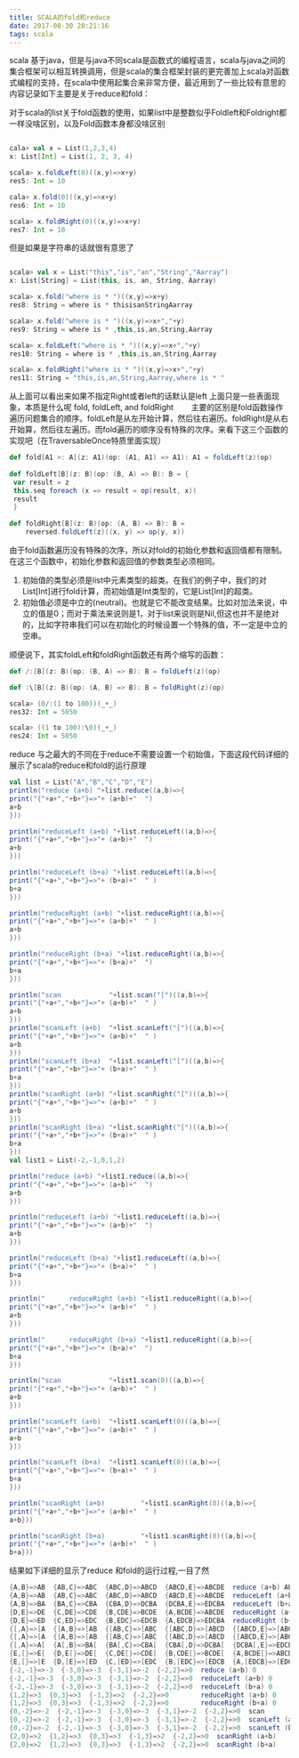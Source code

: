 ```yaml
---
title: SCALA的fold和reduce
date: 2017-08-30 20:21:16
tags: scala
---
```

scala 基于java，但是与java不同scala是函数式的编程语言，scala与java之间的集合框架可以相互转换调用，但是scala的集合框架封装的更完善加上scala对函数式编程的支持，在scala中使用起集合来非常方便，最近用到了一些比较有意思的内容记录如下主要是关于reduce和fold：
<!-- more -->
对于scala的list关于fold函数的使用，如果list中是整数似乎Foldleft和Foldright都一样没啥区别，以及Fold函数本身都没啥区别
```scala

cala> val x = List(1,2,3,4)
x: List[Int] = List(1, 2, 3, 4)

scala> x.foldLeft(0)((x,y)=>x+y)
res5: Int = 10

cala> x.fold(0)((x,y)=>x+y)
res6: Int = 10

scala> x.foldRight(0)((x,y)=>x+y)
res7: Int = 10

```
但是如果是字符串的话就很有意思了

```scala

scala> val x = List("this","is","an","String","Aarray")
x: List[String] = List(this, is, an, String, Aarray)

scala> x.fold("where is * ")((x,y)=>x+y)
res8: String = where is * thisisanStringAarray

scala> x.fold("where is * ")((x,y)=>x+","+y)
res9: String = where is * ,this,is,an,String,Aarray

scala> x.foldLeft("where is * ")((x,y)=>x+","+y)
res10: String = where is * ,this,is,an,String,Aarray

scala> x.foldRight("where is * ")((x,y)=>x+","+y)
res11: String = "this,is,an,String,Aarray,where is * "

```
从上面可以看出来如果不指定Right或者left的话默认是left
上面只是一些表面现象，本质是什么呢
fold, foldLeft, and foldRight 　　主要的区别是fold函数操作遍历问题集合的顺序。foldLeft是从左开始计算，然后往右遍历。foldRight是从右开始算，然后往左遍历。而fold遍历的顺序没有特殊的次序。来看下这三个函数的实现吧（在TraversableOnce特质里面实现）
```scala
def fold[A1 >: A](z: A1)(op: (A1, A1) => A1): A1 = foldLeft(z)(op)
 
def foldLeft[B](z: B)(op: (B, A) => B): B = {
 var result = z
 this.seq foreach (x => result = op(result, x))
 result
 }
  
def foldRight[B](z: B)(op: (A, B) => B): B =
    reversed.foldLeft(z)((x, y) => op(y, x))
```
由于fold函数遍历没有特殊的次序，所以对fold的初始化参数和返回值都有限制。在这三个函数中，初始化参数和返回值的参数类型必须相同。
1. 初始值的类型必须是list中元素类型的超类。在我们的例子中，我们的对List[Int]进行fold计算，而初始值是Int类型的，它是List[Int]的超类。
2. 初始值必须是中立的(neutral)。也就是它不能改变结果。比如对加法来说，中立的值是0；而对于乘法来说则是1，对于list来说则是Nil,但这也并不是绝对的，比如字符串我们可以在初始化的时候设置一个特殊的值，不一定是中立的空串。



顺便说下，其实foldLeft和foldRight函数还有两个缩写的函数：


```scala
def /:[B](z: B)(op: (B, A) => B): B = foldLeft(z)(op)

def :\[B](z: B)(op: (A, B) => B): B = foldRight(z)(op)

scala> (0/:(1 to 100))(_+_)  
res32: Int = 5050

scala> ((1 to 100):\0)(_+_) 
res24: Int = 5050
```

reduce 与之最大的不同在于reduce不需要设置一个初始值，下面这段代码详细的展示了scala的reduce和fold的运行原理

```scala
val list = List("A","B","C","D","E")
println("reduce (a+b) "+list.reduce((a,b)=>{
print("{"+a+","+b+"}=>"+ (a+b)+"  ")
a+b
}))

println("reduceLeft (a+b) "+list.reduceLeft((a,b)=>{
print("{"+a+","+b+"}=>"+ (a+b)+"  ")
a+b
}))

println("reduceLeft (b+a) "+list.reduceLeft((a,b)=>{
print("{"+a+","+b+"}=>"+ (b+a)+"  " )
b+a
}))

println("reduceRight (a+b) "+list.reduceRight((a,b)=>{
print("{"+a+","+b+"}=>"+ (a+b)+"  " )
a+b
}))

println("reduceRight (b+a) "+list.reduceRight((a,b)=>{
print("{"+a+","+b+"}=>"+ (b+a)+"  ")
b+a
}))

println("scan            "+list.scan("[")((a,b)=>{
print("{"+a+","+b+"}=>"+ (a+b)+"  " )
a+b
}))
println("scanLeft (a+b)  "+list.scanLeft("[")((a,b)=>{
print("{"+a+","+b+"}=>"+ (a+b)+"  " )
a+b
}))
println("scanLeft (b+a)  "+list.scanLeft("[")((a,b)=>{
print("{"+a+","+b+"}=>"+ (b+a)+"  " )
b+a
}))
println("scanRight (a+b) "+list.scanRight("[")((a,b)=>{
print("{"+a+","+b+"}=>"+ (a+b)+"  " )
a+b
}))
println("scanRight (b+a) "+list.scanRight("[")((a,b)=>{
print("{"+a+","+b+"}=>"+ (b+a)+"  " )
b+a
}))
val list1 = List(-2,-1,0,1,2)

println("reduce (a+b) "+list1.reduce((a,b)=>{
print("{"+a+","+b+"}=>"+ (a+b)+"  ")
a+b
}))

println("reduceLeft (a+b) "+list1.reduceLeft((a,b)=>{
print("{"+a+","+b+"}=>"+ (a+b)+"  ")
a+b
}))

println("reduceLeft (b+a) "+list1.reduceLeft((a,b)=>{
print("{"+a+","+b+"}=>"+ (b+a)+"  " )
b+a
}))

println("      reduceRight (a+b) "+list1.reduceRight((a,b)=>{
print("{"+a+","+b+"}=>"+ (a+b)+"  " )
a+b
}))

println("      reduceRight (b+a) "+list1.reduceRight((a,b)=>{
print("{"+a+","+b+"}=>"+ (b+a)+"  ")
b+a
}))

println("scan            "+list1.scan(0)((a,b)=>{
print("{"+a+","+b+"}=>"+ (a+b)+"  " )
a+b
}))

println("scanLeft (a+b)  "+list1.scanLeft(0)((a,b)=>{
print("{"+a+","+b+"}=>"+ (a+b)+"  " )
a+b
}))

println("scanLeft (b+a)  "+list1.scanLeft(0)((a,b)=>{
print("{"+a+","+b+"}=>"+ (b+a)+"  " )
b+a
}))

println("scanRight (a+b)         "+list1.scanRight(0)((a,b)=>{
print("{"+a+","+b+"}=>"+ (a+b)+"  " )
a+b}))

println("scanRight (b+a)         "+list1.scanRight(0)((a,b)=>{
print("{"+a+","+b+"}=>"+ (a+b)+"  " )
b+a}))
```
结果如下详细的显示了reduce 和fold的运行过程,一目了然


```scala
{A,B}=>AB  {AB,C}=>ABC  {ABC,D}=>ABCD  {ABCD,E}=>ABCDE  reduce (a+b) ABCDE
{A,B}=>AB  {AB,C}=>ABC  {ABC,D}=>ABCD  {ABCD,E}=>ABCDE  reduceLeft (a+b) ABCDE
{A,B}=>BA  {BA,C}=>CBA  {CBA,D}=>DCBA  {DCBA,E}=>EDCBA  reduceLeft (b+a) EDCBA
{D,E}=>DE  {C,DE}=>CDE  {B,CDE}=>BCDE  {A,BCDE}=>ABCDE  reduceRight (a+b) ABCDE
{D,E}=>ED  {C,ED}=>EDC  {B,EDC}=>EDCB  {A,EDCB}=>EDCBA  reduceRight (b+a) EDCBA
{[,A}=>[A  {[A,B}=>[AB  {[AB,C}=>[ABC  {[ABC,D}=>[ABCD  {[ABCD,E}=>[ABCDE  scan            List([, [A, [AB, [ABC, [ABCD, [ABCDE)
{[,A}=>[A  {[A,B}=>[AB  {[AB,C}=>[ABC  {[ABC,D}=>[ABCD  {[ABCD,E}=>[ABCDE  scanLeft (a+b)  List([, [A, [AB, [ABC, [ABCD, [ABCDE)
{[,A}=>A[  {A[,B}=>BA[  {BA[,C}=>CBA[  {CBA[,D}=>DCBA[  {DCBA[,E}=>EDCBA[  scanLeft (b+a)  List([, A[, BA[, CBA[, DCBA[, EDCBA[)
{E,[}=>E[  {D,E[}=>DE[  {C,DE[}=>CDE[  {B,CDE[}=>BCDE[  {A,BCDE[}=>ABCDE[  scanRight (a+b) List(ABCDE[, BCDE[, CDE[, DE[, E[, [)
{E,[}=>[E  {D,[E}=>[ED  {C,[ED}=>[EDC  {B,[EDC}=>[EDCB  {A,[EDCB}=>[EDCBA  scanRight (b+a) List([EDCBA, [EDCB, [EDC, [ED, [E, [)
{-2,-1}=>-3  {-3,0}=>-3  {-3,1}=>-2  {-2,2}=>0  reduce (a+b) 0
{-2,-1}=>-3  {-3,0}=>-3  {-3,1}=>-2  {-2,2}=>0  reduceLeft (a+b) 0
{-2,-1}=>-3  {-3,0}=>-3  {-3,1}=>-2  {-2,2}=>0  reduceLeft (b+a) 0
{1,2}=>3  {0,3}=>3  {-1,3}=>2  {-2,2}=>0        reduceRight (a+b) 0
{1,2}=>3  {0,3}=>3  {-1,3}=>2  {-2,2}=>0        reduceRight (b+a) 0
{0,-2}=>-2  {-2,-1}=>-3  {-3,0}=>-3  {-3,1}=>-2  {-2,2}=>0  scan            List(0, -2, -3, -3, -2, 0)
{0,-2}=>-2  {-2,-1}=>-3  {-3,0}=>-3  {-3,1}=>-2  {-2,2}=>0  scanLeft (a+b)  List(0, -2, -3, -3, -2, 0)
{0,-2}=>-2  {-2,-1}=>-3  {-3,0}=>-3  {-3,1}=>-2  {-2,2}=>0  scanLeft (b+a)  List(0, -2, -3, -3, -2, 0)
{2,0}=>2  {1,2}=>3  {0,3}=>3  {-1,3}=>2  {-2,2}=>0  scanRight (a+b)         List(0, 2, 3, 3, 2, 0)
{2,0}=>2  {1,2}=>3  {0,3}=>3  {-1,3}=>2  {-2,2}=>0  scanRight (b+a)         List(0, 2, 3, 3, 2, 0)

```
